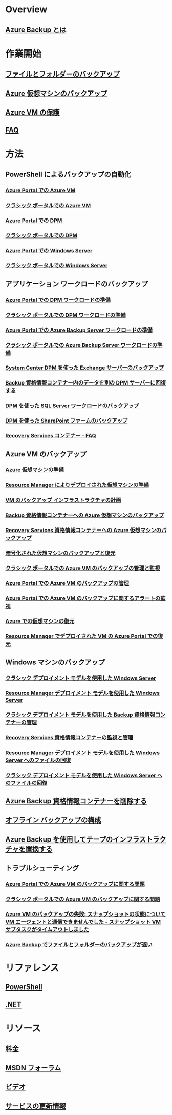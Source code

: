 # Overview
## [Azure Backup とは](backup-introduction-to-azure-backup.md)
# 作業開始
## [ファイルとフォルダーのバックアップ](backup-try-azure-backup-in-10-mins.md)
## [Azure 仮想マシンのバックアップ](backup-azure-vms-first-look.md)
## [Azure VM の保護](backup-azure-vms-first-look-arm.md)
## [FAQ](backup-azure-backup-faq.md)
# 方法
## PowerShell によるバックアップの自動化
### [Azure Portal での Azure VM](backup-azure-vms-automation.md)
### [クラシック ポータルでの Azure VM](backup-azure-vms-classic-automation.md)
### [Azure Portal での DPM](backup-dpm-automation.md)
### [クラシック ポータルでの DPM](backup-dpm-automation-classic.md)
### [Azure Portal での Windows Server](backup-client-automation.md)
### [クラシック ポータルでの Windows Server](backup-client-automation-classic.md)
## アプリケーション ワークロードのバックアップ
### [Azure Portal での DPM ワークロードの準備](backup-azure-dpm-introduction.md)
### [クラシック ポータルでの DPM ワークロードの準備](backup-azure-dpm-introduction-classic.md)
### [Azure Portal での Azure Backup Server ワークロードの準備](backup-azure-microsoft-azure-backup.md)
### [クラシック ポータルでの Azure Backup Server ワークロードの準備](backup-azure-microsoft-azure-backup-classic.md)
### [System Center DPM を使った Exchange サーバーのバックアップ](backup-azure-backup-exchange-server.md)
### [Backup 資格情報コンテナー内のデータを別の DPM サーバーに回復する](backup-azure-alternate-dpm-server.md)
### [DPM を使った SQL Server ワークロードのバックアップ](backup-azure-backup-sql.md)
### [DPM を使った SharePoint ファームのバックアップ](backup-azure-backup-sharepoint.md)
### [Recovery Services コンテナー - FAQ](backup-azure-backup-ibiza-faq.md)
## Azure VM のバックアップ
### [Azure 仮想マシンの準備](backup-azure-vms-prepare.md)
### [Resource Manager によりデプロイされた仮想マシンの準備](backup-azure-arm-vms-prepare.md)
### [VM のバックアップ インフラストラクチャの計画](backup-azure-vms-introduction.md)
### [Backup 資格情報コンテナーへの Azure 仮想マシンのバックアップ](backup-azure-vms.md)
### [Recovery Services 資格情報コンテナーへの Azure 仮想マシンのバックアップ](backup-azure-arm-vms.md)
### [暗号化された仮想マシンのバックアップと復元](backup-azure-vms-encryption.md)
### [クラシック ポータルでの Azure VM のバックアップの管理と監視](backup-azure-manage-vms-classic.md)
### [Azure Portal での Azure VM のバックアップの管理](backup-azure-manage-vms.md)
### [Azure Portal での Azure VM のバックアップに関するアラートの監視](backup-azure-monitor-vms.md)
### [Azure での仮想マシンの復元](backup-azure-restore-vms.md)
### [Resource Manager でデプロイされた VM の Azure Portal での復元](backup-azure-arm-restore-vms.md)
## Windows マシンのバックアップ
### [クラシック デプロイメント モデルを使用した Windows Server](backup-configure-vault-classic.md)
### [Resource Manager デプロイメント モデルを使用した Windows Server](backup-configure-vault.md)
### [クラシック デプロイメント モデルを使用した Backup 資格情報コンテナーの管理](backup-azure-manage-windows-server-classic.md)
### [Recovery Services 資格情報コンテナーの監視と管理](backup-azure-manage-windows-server.md)
### [Resource Manager デプロイメント モデルを使用した Windows Server へのファイルの回復](backup-azure-restore-windows-server.md)
### [クラシック デプロイメント モデルを使用した Windows Server へのファイルの回復](backup-azure-restore-windows-server-classic.md)

## [Azure Backup 資格情報コンテナーを削除する](backup-azure-delete-vault.md)
## [オフライン バックアップの構成](backup-azure-backup-import-export.md)
## [Azure Backup を使用してテープのインフラストラクチャを置換する](backup-azure-backup-cloud-as-tape.md)
## トラブルシューティング
### [Azure Portal での Azure VM のバックアップに関する問題](backup-azure-vms-troubleshoot.md)
### [クラシック ポータルでの Azure VM のバックアップに関する問題](backup-azure-vms-troubleshoot-classic.md)
### [Azure VM のバックアップの失敗: スナップショットの状態について VM エージェントと通信できませんでした - スナップショット VM サブタスクがタイムアウトしました](backup-azure-troubleshoot-vm-backup-fails-snapshot-timeout.md)
### [Azure Backup でファイルとフォルダーのバックアップが遅い](backup-azure-troubleshoot-slow-backup-performance-issue.md)

# リファレンス
## [PowerShell](/powershell/resourcemanager/azurerm.backup/v2.3.0/azurerm.backup)
## [.NET](/dotnet/api/microsoft.azure.management.backupservices)

# リソース
## [料金](https://azure.microsoft.com/pricing/details/backup/)
## [MSDN フォーラム](https://social.msdn.microsoft.com/Forums/en-US/home?forum=windowsazureonlinebackup) 
## [ビデオ](https://azure.microsoft.com/documentation/videos/index/?services=backup) 
## [サービスの更新情報](https://azure.microsoft.com/updates/?product=backup)


<!--HONumber=Dec16_HO1-->


